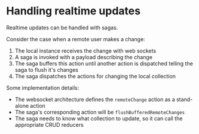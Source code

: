 # Handling realtime updates

Realtime updates can be handled with sagas.

Consider the case when a remote user makes a change:

1. The local instance receives the change with web sockets
2. A saga is invoked with a payload describing the change
3. The saga buffers this action until another action is dispatched telling the
   saga to flush it's changes
4. The saga dispatches the actions for changing the local collection

Some implementation details:

- The websocket architecture defines the `remoteChange` action as a stand-alone
  action
- The saga's corresponding action will be `flushBufferedRemoteChanges`
- The saga needs to know what collection to update, so it can call the
  appropriate CRUD reducers
